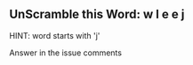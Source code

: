 UnScramble this Word: w l e e j
----------

HINT: word starts with 'j'

Answer in the issue comments

